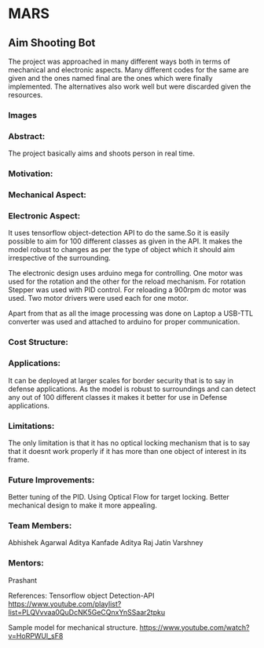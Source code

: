 # MARS
## Aim Shooting Bot

The project was approached in many different ways both in terms of mechanical and electronic aspects.
Many different codes for the same are given and the ones named final are the ones which were finally implemented.
The alternatives also work well but were discarded given the resources.

### Images 

### Abstract:
The project basically aims and shoots person in real time.

### Motivation:


### Mechanical Aspect:


### Electronic Aspect:
It uses tensorflow object-detection API to do the same.So it is easily possible to aim for 100 different classes as given in the API. It makes the model robust to changes as per the type of object which it should aim irrespective of the surrounding.

The electronic design uses arduino mega for controlling. One motor was used for the rotation and the other for the reload mechanism. For rotation Stepper was used with PID control. For reloading a 900rpm dc motor was used. Two motor drivers were used each for one motor.

Apart from that as all the image processing was done on Laptop a USB-TTL converter was used and attached to arduino for proper communication.

### Cost Structure:

### Applications:
It can be deployed at larger scales for border security that is to say in defense applications. As the model is robust to surroundings and can detect any out of 100 different classes it makes it better for use in Defense applications.

### Limitations:
The only limitation is that it has no optical locking mechanism that is to say that it doesnt work properly if it has more than one object of interest in its frame. 

### Future Improvements:
Better tuning of the PID.
Using Optical Flow for target locking.
Better mechanical design to make it more appealing.

### Team Members:
Abhishek Agarwal
Aditya Kanfade
Aditya Raj
Jatin Varshney

### Mentors:
Prashant

References:
Tensorflow object Detection-API
https://www.youtube.com/playlist?list=PLQVvvaa0QuDcNK5GeCQnxYnSSaar2tpku

Sample model for mechanical structure.
https://www.youtube.com/watch?v=HoRPWUl_sF8

